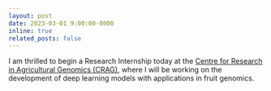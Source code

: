 ```yaml
---
layout: post
date: 2023-03-01 9:00:00-0000
inline: true
related_posts: false
---
```


I am thrilled to begin a Research Internship today at the [Centre for Research in Agricultural Genomics (CRAG)](https://www.cragenomica.es/), where I will be working on the development of deep learning models with applications in fruit genomics.


